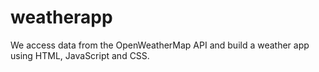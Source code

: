 # weatherapp

We access data from the OpenWeatherMap API and build a weather app using HTML, JavaScript and CSS.

